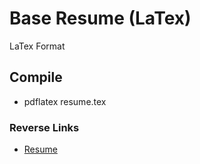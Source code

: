 # Base Resume (LaTex)
LaTex Format

## Compile
- pdflatex resume.tex

### Reverse Links
- [Resume](../Resume.md)
